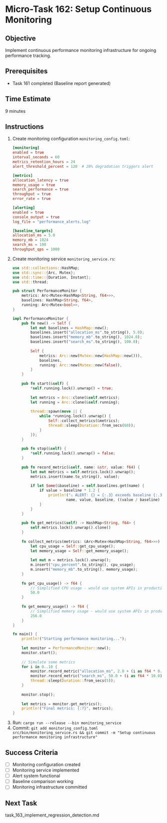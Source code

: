 # Micro-Task 162: Setup Continuous Monitoring

## Objective
Implement continuous performance monitoring infrastructure for ongoing performance tracking.

## Prerequisites
- Task 161 completed (Baseline report generated)

## Time Estimate
9 minutes

## Instructions
1. Create monitoring configuration `monitoring_config.toml`:
   ```toml
   [monitoring]
   enabled = true
   interval_seconds = 60
   metrics_retention_hours = 24
   alert_threshold_percent = 120  # 20% degradation triggers alert
   
   [metrics]
   allocation_latency = true
   memory_usage = true
   search_performance = true
   throughput = true
   error_rate = true
   
   [alerting]
   enabled = true
   console_output = true
   log_file = "performance_alerts.log"
   
   [baseline_targets]
   allocation_ms = 5.0
   memory_mb = 1024
   search_ms = 100
   throughput_qps = 1000
   ```
2. Create monitoring service `monitoring_service.rs`:
   ```rust
   use std::collections::HashMap;
   use std::sync::{Arc, Mutex};
   use std::time::{Duration, Instant};
   use std::thread;
   
   pub struct PerformanceMonitor {
       metrics: Arc<Mutex<HashMap<String, f64>>>,
       baselines: HashMap<String, f64>,
       running: Arc<Mutex<bool>>,
   }
   
   impl PerformanceMonitor {
       pub fn new() -> Self {
           let mut baselines = HashMap::new();
           baselines.insert("allocation_ms".to_string(), 5.0);
           baselines.insert("memory_mb".to_string(), 1024.0);
           baselines.insert("search_ms".to_string(), 100.0);
           
           Self {
               metrics: Arc::new(Mutex::new(HashMap::new())),
               baselines,
               running: Arc::new(Mutex::new(false)),
           }
       }
       
       pub fn start(&self) {
           *self.running.lock().unwrap() = true;
           
           let metrics = Arc::clone(&self.metrics);
           let running = Arc::clone(&self.running);
           
           thread::spawn(move || {
               while *running.lock().unwrap() {
                   Self::collect_metrics(&metrics);
                   thread::sleep(Duration::from_secs(60));
               }
           });
       }
       
       pub fn stop(&self) {
           *self.running.lock().unwrap() = false;
       }
       
       pub fn record_metric(&self, name: &str, value: f64) {
           let mut metrics = self.metrics.lock().unwrap();
           metrics.insert(name.to_string(), value);
           
           if let Some(&baseline) = self.baselines.get(name) {
               if value > baseline * 1.2 {
                   println!("⚠ ALERT: {} = {:.3} exceeds baseline {:.3} by {:.1}%", 
                           name, value, baseline, ((value / baseline) - 1.0) * 100.0);
               }
           }
       }
       
       pub fn get_metrics(&self) -> HashMap<String, f64> {
           self.metrics.lock().unwrap().clone()
       }
       
       fn collect_metrics(metrics: &Arc<Mutex<HashMap<String, f64>>>) {
           let cpu_usage = Self::get_cpu_usage();
           let memory_usage = Self::get_memory_usage();
           
           let mut m = metrics.lock().unwrap();
           m.insert("cpu_percent".to_string(), cpu_usage);
           m.insert("memory_mb".to_string(), memory_usage);
       }
       
       fn get_cpu_usage() -> f64 {
           // Simplified CPU usage - would use system APIs in production
           50.0
       }
       
       fn get_memory_usage() -> f64 {
           // Simplified memory usage - would use system APIs in production
           256.0
       }
   }
   
   fn main() {
       println!("Starting performance monitoring...");
       
       let monitor = PerformanceMonitor::new();
       monitor.start();
       
       // Simulate some metrics
       for i in 0..10 {
           monitor.record_metric("allocation_ms", 2.0 + (i as f64 * 0.5));
           monitor.record_metric("search_ms", 50.0 + (i as f64 * 10.0));
           thread::sleep(Duration::from_secs(5));
       }
       
       monitor.stop();
       
       let metrics = monitor.get_metrics();
       println!("Final metrics: {:?}", metrics);
   }
   ```
3. Run: `cargo run --release --bin monitoring_service`
4. Commit: `git add monitoring_config.toml src/bin/monitoring_service.rs && git commit -m "Setup continuous performance monitoring infrastructure"`

## Success Criteria
- [ ] Monitoring configuration created
- [ ] Monitoring service implemented
- [ ] Alert system functional
- [ ] Baseline comparison working
- [ ] Monitoring infrastructure committed

## Next Task
task_163_implement_regression_detection.md